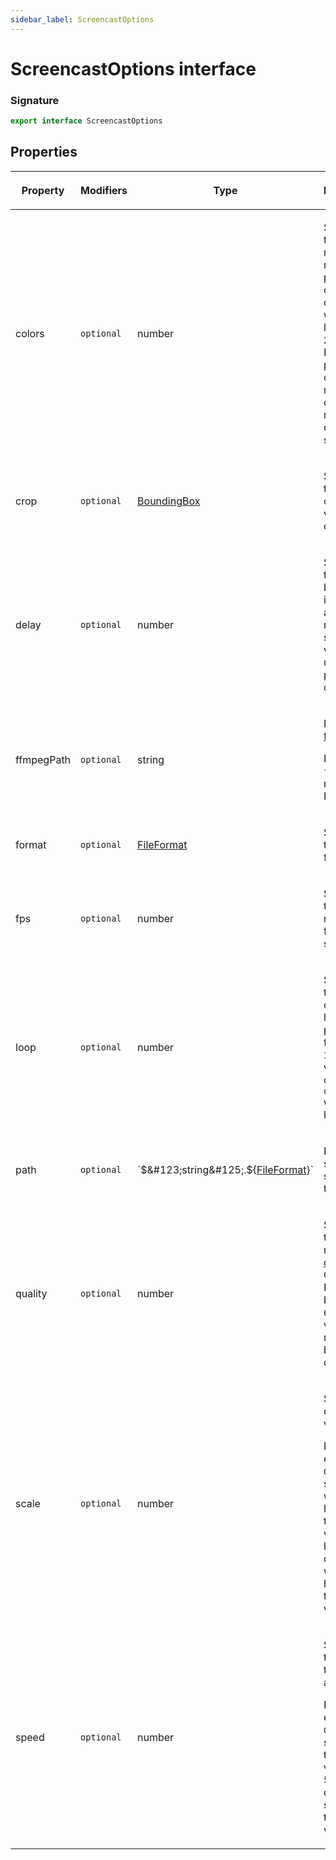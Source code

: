 ```yaml
---
sidebar_label: ScreencastOptions
---
```


# ScreencastOptions interface

### Signature

```typescript
export interface ScreencastOptions
```

## Properties

<table><thead><tr><th>

Property

</th><th>

Modifiers

</th><th>

Type

</th><th>

Description

</th><th>

Default

</th></tr></thead>
<tbody><tr><td>

<span id="colors">colors</span>

</td><td>

`optional`

</td><td>

number

</td><td>

Specifies the maximum number of [palette](https://ffmpeg.org/ffmpeg-filters.html#palettegen) colors to quantize, with GIF limited to `256`. Restrict the palette to only necessary colors to reduce output file size.

</td><td>

`256`

</td></tr>
<tr><td>

<span id="crop">crop</span>

</td><td>

`optional`

</td><td>

[BoundingBox](./puppeteer.boundingbox.md)

</td><td>

Specifies the region of the viewport to crop.

</td><td>

</td></tr>
<tr><td>

<span id="delay">delay</span>

</td><td>

`optional`

</td><td>

number

</td><td>

Specifies the delay between iterations of a loop, in ms. `-1` is a special value to re-use the previous delay.

</td><td>

`-1`

</td></tr>
<tr><td>

<span id="ffmpegpath">ffmpegPath</span>

</td><td>

`optional`

</td><td>

string

</td><td>

Path to the [ffmpeg](https://ffmpeg.org/).

Required if `ffmpeg` is not in your PATH.

</td><td>

</td></tr>
<tr><td>

<span id="format">format</span>

</td><td>

`optional`

</td><td>

[FileFormat](./puppeteer.fileformat.md)

</td><td>

Specifies the output file format.

</td><td>

`webm`

</td></tr>
<tr><td>

<span id="fps">fps</span>

</td><td>

`optional`

</td><td>

number

</td><td>

Specifies the frame rate in frames per second.

</td><td>

`30` (`20` for GIF)

</td></tr>
<tr><td>

<span id="loop">loop</span>

</td><td>

`optional`

</td><td>

number

</td><td>

Specifies the number of times to loop playback, from `0` to `Infinity`. A value of `0` or `undefined` will disable looping.

</td><td>

`undefined`

</td></tr>
<tr><td>

<span id="path">path</span>

</td><td>

`optional`

</td><td>

\`$&#123;string&#125;.$&#123;[FileFormat](./puppeteer.fileformat.md)&#125;\`

</td><td>

File path to save the screencast to.

</td><td>

</td></tr>
<tr><td>

<span id="quality">quality</span>

</td><td>

`optional`

</td><td>

number

</td><td>

Specifies the recording [quality](https://trac.ffmpeg.org/wiki/Encode/VP9#constantq) Constant Rate Factor between `0`–`63`. Lower values mean better quality.

</td><td>

`30`

</td></tr>
<tr><td>

<span id="scale">scale</span>

</td><td>

`optional`

</td><td>

number

</td><td>

Scales the output video.

For example, `0.5` will shrink the width and height of the output video by half. `2` will double the width and height of the output video.

</td><td>

`1`

</td></tr>
<tr><td>

<span id="speed">speed</span>

</td><td>

`optional`

</td><td>

number

</td><td>

Specifies the speed to record at.

For example, `0.5` will slowdown the output video by 50%. `2` will double the speed of the output video.

</td><td>

`1`

</td></tr>
</tbody></table>
